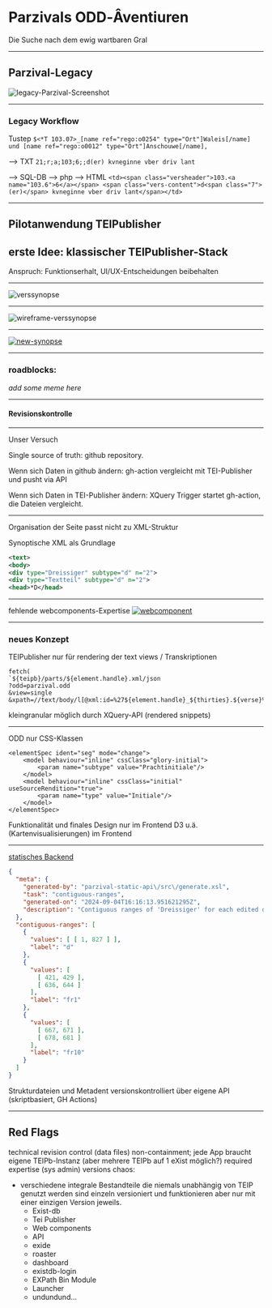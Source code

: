 # Parzivals ODD‑Âventiuren

Die Suche nach dem ewig wartbaren Gral

---

## Parzival-Legacy

![legacy-Parzival-Screenshot](/img/image.png)

<style>
    .slide img {
        max-height: 500px;        
    }
</style>
<!-- etwas über die Wichtigkeit des Projekts sagen, wie lange es schon läuft. Dass da über Jahre verschiedene Leute daran gearbeitet haben -->
---
### Legacy Workflow

Tustep
`$<*T 103.07>_[name ref="rego:o0254" type="Ort"]Waleis[/name] und [name ref="rego:o0012" type="Ort"]Anschouwe[/name],`

--> TXT
`21;r;a;103;6;;d(er) kvneginne vber driv lant`

--> SQL-DB --> php --> HTML
`<td><span class="versheader">103.<a name="103.6">6</a></span> <span class="vers-content">d<span class="7">(er)</span> kvneginne vber driv lant</span></td>`

---

## Pilotanwendung TEIPublisher

## erste Idee: klassischer TEIPublisher-Stack

Anspruch: Funktionserhalt, UI/UX-Entscheidungen beibehalten

---

![verssynopse](/img/synopsis.png)

---

![wireframe-verssynopse](/img/wf-synopsis.jpg)

---

[![new-synopse](/img/new-synopse.png)](https://dhbern.github.io/presentation_parzival/textzeugen/d-mk/719/25)

---

### roadblocks:

_add some meme here_

---

#### Revisionskontrolle

---
Unser Versuch

Single source of truth: github repository.

Wenn sich Daten in github ändern: gh-action vergleicht mit TEI-Publisher und pusht via API

Wenn sich Daten in TEI-Publisher ändern: XQuery Trigger startet gh-action, die Dateien vergleicht.

---

Organisation der Seite passt nicht zu XML-Struktur
<!-- bei Fassungen -->
Synoptische XML als Grundlage
``` xml
<text>
<body>
<div type="Dreissiger" subtype="d" n="2">
<div type="Textteil" subtype="d" n="2">
<head>*D</head>
```

---

fehlende webcomponents-Expertise
[![webcomponent](/img/webcomponentImage.png)](https://cdn.tei-publisher.com/@2.23.2/dist/api.html#pb-document.0)

---

### neues Konzept

TEIPublisher nur für rendering der text views / Transkriptionen

```
fetch(
`${teipb}/parts/${element.handle}.xml/json
?odd=parzival.odd
&view=single
&xpath=//text/body/l[@xml:id=%27${element.handle}_${thirties}.${verse}%27]`)
```

kleingranular möglich durch XQuery-API (rendered snippets)

---

ODD nur CSS-Klassen
```
<elementSpec ident="seg" mode="change">
    <model behaviour="inline" cssClass="glory-initial">
        <param name="subtype" value="Prachtinitiale"/>
    </model>
    <model behaviour="inline" cssClass="initial" useSourceRendition="true">
        <param name="type" value="Initiale"/>
    </model>
</elementSpec>
```
Funktionalität und finales Design nur im Frontend
D3 u.ä. (Kartenvisualisierungen) im Frontend

---

[statisches Backend](https://github.com/DHBern/parzival-static-api/blob/master/dist/api/json/contiguous_ranges.json)
```json
{
  "meta": {
    "generated-by": "parzival-static-api\/src\/generate.xsl",
    "task": "contiguous-ranges",
    "generated-on": "2024-09-04T16:16:13.951621295Z",
    "description": "Contiguous ranges of 'Dreissiger' for each edited document; this is the backbone for the overview\/linking visualisation a.k.a. 'devil's table'."
  },
  "contiguous-ranges": [
    {
      "values": [ [ 1, 827 ] ],
      "label": "d"
    },
    {
      "values": [
        [ 421, 429 ],
        [ 636, 644 ]
      ],
      "label": "fr1"
    },
    {
      "values": [
        [ 667, 671 ],
        [ 678, 681 ]
      ],
      "label": "fr10"
    }
  ]
}
```
Strukturdateien und Metadent versionskontrolliert über eigene API (skriptbasiert, GH Actions)

---

## Red Flags

technical
revision control (data files)
non-containment; jede App braucht eigene TEIPb-Instanz (aber mehrere TEIPb auf 1 eXist möglich?)
required expertise (sys admin)
versions chaos:

- verschiedene integrale Bestandteile die niemals unabhängig von TEIP genutzt werden sind einzeln versioniert und funktionieren aber nur mit einer einzigen Version jeweils.
  - Exist-db
  - Tei Publisher
  - Web components
  - API
  - exide
  - roaster
  - dashboard
  - existdb-login
  - EXPath Bin Module
  - Launcher
  - undundund...
